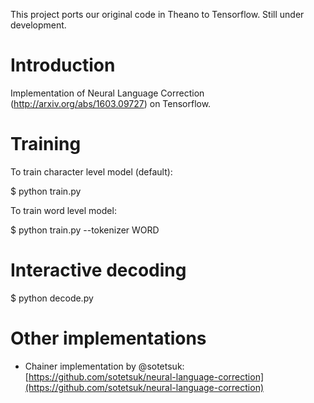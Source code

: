 This project ports our original code in Theano to Tensorflow. Still under development.

# Introduction

Implementation of Neural Language Correction (http://arxiv.org/abs/1603.09727) on Tensorflow.

# Training

To train character level model (default):

   $ python train.py

To train word level model:

   $ python train.py --tokenizer WORD

# Interactive decoding

   $ python decode.py

# Other implementations

- Chainer implementation by @sotetsuk: [https://github.com/sotetsuk/neural-language-correction](https://github.com/sotetsuk/neural-language-correction)
